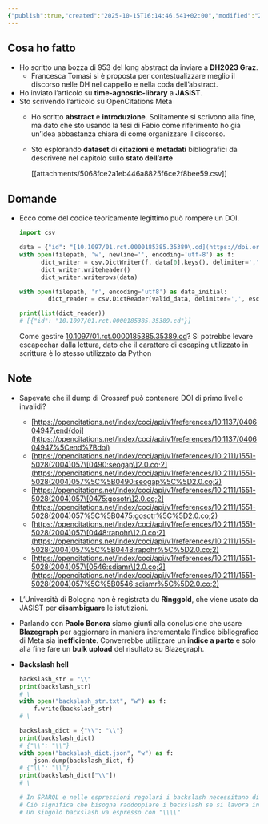 ```yaml
---
{"publish":true,"created":"2025-10-15T16:14:46.541+02:00","modified":"2022-10-13T12:00:00.000+02:00","cssclasses":""}
---
```



## Cosa ho fatto

- Ho scritto una bozza di 953 del long abstract da inviare a **DH2023 Graz**.
    - Francesca Tomasi si è proposta per contestualizzare meglio il discorso nelle DH nel cappello e nella coda dell’abstract.
- Ho inviato l’articolo su **time-agnostic-library** a **JASIST**.
- Sto scrivendo l’articolo su OpenCitations Meta
    - Ho scritto **abstract** e **introduzione**. Solitamente si scrivono alla fine, ma dato che sto usando la tesi di Fabio come riferimento ho già un’idea abbastanza chiara di come organizzare il discorso.
    - Sto esplorando **dataset** di **citazioni** e **metadati** bibliografici da descrivere nel capitolo sullo **stato dell’arte**
        
        [[attachments/5068fce2a1eb446a8825f6ce2f8bee59.csv]]
        

## Domande

- Ecco come del codice teoricamente legittimo può rompere un DOI.
    
    ```python
    import csv
    
    data = {"id": "[10.1097/01.rct.0000185385.35389\.cd](https://doi.org/10.1097/01.rct.0000185385.35389%5C.cd)"}
    with open(filepath, 'w', newline='', encoding='utf-8') as f:
    	  dict_writer = csv.DictWriter(f, data[0].keys(), delimiter=',', quotechar='"', quoting=csv.QUOTE_NONNUMERIC, escapechar='\\')
    	  dict_writer.writeheader()
    	  dict_writer.writerows(data)
    
    with open(filepath, 'r', encoding='utf8') as data_initial:
    		dict_reader = csv.DictReader(valid_data, delimiter=',', escapechar='\\')
    
    print(list(dict_reader))
    # [{"id": "10.1097/01.rct.0000185385.35389.cd"}]
    ```
    
    Come gestire [10.1097/01.rct.0000185385.35389\.cd](https://doi.org/10.1097/01.rct.0000185385.35389%5C.cd)? Si potrebbe levare escapechar dalla lettura, dato che il carattere di escaping utilizzato in scrittura è lo stesso utilizzato da Python 
    

## Note

- Sapevate che il dump di Crossref può contenere DOI di primo livello invalidi?
    - [https://opencitations.net/index/coci/api/v1/references/10.1137/040604947\end{doi](https://opencitations.net/index/coci/api/v1/references/10.1137/040604947%5Cend%7Bdoi)
    - [https://opencitations.net/index/coci/api/v1/references/10.2111/1551-5028(2004)057\[0490:seogap\]2.0.co;2](https://opencitations.net/index/coci/api/v1/references/10.2111/1551-5028(2004)057%5C%5B0490:seogap%5C%5D2.0.co;2)
    - [https://opencitations.net/index/coci/api/v1/references/10.2111/1551-5028(2004)057\[0475:gosotr\]2.0.co;2](https://opencitations.net/index/coci/api/v1/references/10.2111/1551-5028(2004)057%5C%5B0475:gosotr%5C%5D2.0.co;2)
    - [https://opencitations.net/index/coci/api/v1/references/10.2111/1551-5028(2004)057\[0448:rapohr\]2.0.co;2](https://opencitations.net/index/coci/api/v1/references/10.2111/1551-5028(2004)057%5C%5B0448:rapohr%5C%5D2.0.co;2)
    - [https://opencitations.net/index/coci/api/v1/references/10.2111/1551-5028(2004)057\[0546:sdiamr\]2.0.co;2](https://opencitations.net/index/coci/api/v1/references/10.2111/1551-5028(2004)057%5C%5B0546:sdiamr%5C%5D2.0.co;2)
- L’Università di Bologna non è registrata du **Ringgold**, che viene usato da JASIST per **disambiguare** le istutizioni.
- Parlando con **Paolo Bonora** siamo giunti alla conclusione che usare **Blazegraph** per aggiornare in maniera incrementale l’indice bibliografico di Meta sia **inefficiente**. Converrebbe utilizzare un **indice a parte** e solo alla fine fare un **bulk upload** del risultato su Blazegraph.
- **Backslash hell**
    
    ```python
    backslash_str = "\\"
    print(backslash_str)
    # \
    with open("backslash_str.txt", "w") as f:
    	f.write(backslash_str)
    # \
    
    backslash_dict = {"\\": "\\"}
    print(backslash_dict)
    # {"\\": "\\"}
    with open("backslash_dict.json", "w") as f:
    	json.dump(backslash_dict, f)
    # {"\\": "\\"}
    print(backslash_dict["\\"])
    # \
    
    # In SPARQL e nelle espressioni regolari i backslash necessitano di escaping
    # Ciò significa che bisogna raddoppiare i backslash se si lavora in Python
    # Un singolo backslash va espresso con "\\\\"
    ```